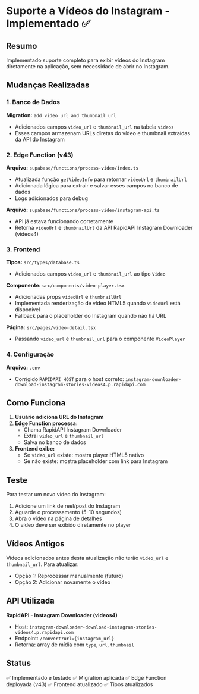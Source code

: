 # Suporte a Vídeos do Instagram - Implementado ✅

## Resumo
Implementado suporte completo para exibir vídeos do Instagram diretamente na aplicação, sem necessidade de abrir no Instagram.

## Mudanças Realizadas

### 1. Banco de Dados
**Migration:** `add_video_url_and_thumbnail_url`
- Adicionados campos `video_url` e `thumbnail_url` na tabela `videos`
- Esses campos armazenam URLs diretas do vídeo e thumbnail extraídas da API do Instagram

### 2. Edge Function (v43)
**Arquivo:** `supabase/functions/process-video/index.ts`
- Atualizada função `getVideoInfo` para retornar `videoUrl` e `thumbnailUrl`
- Adicionada lógica para extrair e salvar esses campos no banco de dados
- Logs adicionados para debug

**Arquivo:** `supabase/functions/process-video/instagram-api.ts`
- API já estava funcionando corretamente
- Retorna `videoUrl` e `thumbnailUrl` da API RapidAPI Instagram Downloader (videos4)

### 3. Frontend

**Tipos:** `src/types/database.ts`
- Adicionados campos `video_url` e `thumbnail_url` ao tipo `Video`

**Componente:** `src/components/video-player.tsx`
- Adicionadas props `videoUrl` e `thumbnailUrl`
- Implementada renderização de vídeo HTML5 quando `videoUrl` está disponível
- Fallback para o placeholder do Instagram quando não há URL

**Página:** `src/pages/video-detail.tsx`
- Passando `video_url` e `thumbnail_url` para o componente `VideoPlayer`

### 4. Configuração
**Arquivo:** `.env`
- Corrigido `RAPIDAPI_HOST` para o host correto: `instagram-downloader-download-instagram-stories-videos4.p.rapidapi.com`

## Como Funciona

1. **Usuário adiciona URL do Instagram**
2. **Edge Function processa:**
   - Chama RapidAPI Instagram Downloader
   - Extrai `video_url` e `thumbnail_url`
   - Salva no banco de dados
3. **Frontend exibe:**
   - Se `video_url` existe: mostra player HTML5 nativo
   - Se não existe: mostra placeholder com link para Instagram

## Teste

Para testar um novo vídeo do Instagram:
1. Adicione um link de reel/post do Instagram
2. Aguarde o processamento (5-10 segundos)
3. Abra o vídeo na página de detalhes
4. O vídeo deve ser exibido diretamente no player

## Vídeos Antigos

Vídeos adicionados antes desta atualização não terão `video_url` e `thumbnail_url`. Para atualizar:
- Opção 1: Reprocessar manualmente (futuro)
- Opção 2: Adicionar novamente o vídeo

## API Utilizada

**RapidAPI - Instagram Downloader (videos4)**
- Host: `instagram-downloader-download-instagram-stories-videos4.p.rapidapi.com`
- Endpoint: `/convert?url={instagram_url}`
- Retorna: array de mídia com `type`, `url`, `thumbnail`

## Status
✅ Implementado e testado
✅ Migration aplicada
✅ Edge Function deployada (v43)
✅ Frontend atualizado
✅ Tipos atualizados
